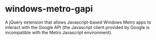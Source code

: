 windows-metro-gapi
==================

A jQuery extension that allows Javascript-based Windows Metro apps to interact with the Google API (the Javascript client provided by Google is incompatible with the Metro Javascript environment).
